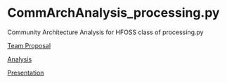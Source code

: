 # CommArchAnalysis_processing.py
Community Architecture Analysis for HFOSS class of processing.py

[Team Proposal](https://github.com/jpazer/CommArchAnalysis_processing.py/wiki)

[Analysis](https://github.com/jpazer/CommArchAnalysis_processing.py/wiki/Processing.py-Analysis)

[Presentation](https://github.com/jpazer/CommArchAnalysis_processing.py/blob/master/Assets/CommArch%20Presentation.pdf)
